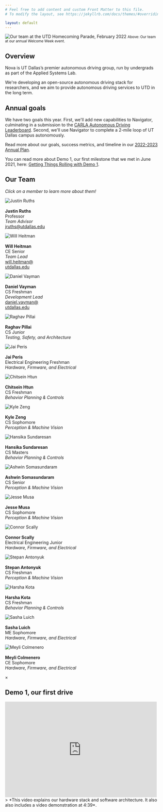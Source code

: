 ```yaml
---
# Feel free to add content and custom Front Matter to this file.
# To modify the layout, see https://jekyllrb.com/docs/themes/#overriding-theme-defaults

layout: default
---
```


![Our team at the UTD Homecoming Parade, February 2022](/assets/res/22-10-23-Group_photo_2022.jpg)
<small>Above: Our team at our annual Welcome Week event.</small>

## Overview
Nova is UT Dallas’s premier autonomous driving group, run by undergrads as part of the Applied Systems Lab.

We're developing an open-source autonomous driving stack for researchers, and we aim to provide autonomous driving services to UTD in the long term.

## Annual goals
We have two goals this year. First, we'll add new capabilities to Navigator, culminating in a submission to the [CARLA Autonomous Driving Leaderboard](https://leaderboard.carla.org/).
Second, we'll use Navigator to complete a 2-mile loop of UT Dallas campus autonomously.

Read more about our goals, success metrics, and timeline in our [2022-2023 Annual Plan](/assets/pdf/annual_plan_22_23.pdf).

You can read more about Demo 1, our first milestone that we met in June 2021, here: [Getting Things Rolling with Demo 1](./d1-overview).

## Our Team
*Click on a member to learn more about them!*
<div class="aside">


<div class="flex-row align-items-center">

  <div class="team-member-card">
    <p>
      <img id="modal1" src="/assets/res/headshots/Justin_Ruths_fall2022.jpg" alt="Justin Ruths" />
      <br/><br/>
      <strong>Justin Ruths</strong>
      <br/>Professor<br/>
      <em>Team Advisor</em>
      <br/>
      <a href="mailto: jruths@utdallas.edu">jruths@utdallas.edu</a>
    </p>
  </div>

  <div class="team-member-card">
    <p>
      <img id="modal2" src="/assets/res/headshots/Will_Heitman_fall2022.jpg" alt="Will Heitman" />
      <br/><br/>
      <strong>Will Heitman</strong>
      <br/>CE Senior<br/>
      <em>Team Lead</em>
      <br/>
      <a href="mailto: will.heitman@utdallas.edu">will.heitman@
      <br/>utdallas.edu</a>
    </p>
  </div>

  <div class="team-member-card">
    <p>
      <img id="modal3" src="/assets/res/headshots/Daniel_Vayman.jpg" alt="Daniel Vayman"/>
      <br/><br/>
      <strong>Daniel Vayman</strong>
      <br/>CS Freshman<br/>
      <em>Development Lead</em>
      <br/>
      <a href="mailto: daniel.vayman@utdallas.edu">daniel.vayman@
      <br/>utdallas.edu</a>
    </p>
  </div>

  <div class="team-member-card">
    <p>
      <img id="modal4" src="/assets/res/headshots/Raghav_Pillai_fall2022.jpg" alt="Raghav Pillai"/>
      <br/><br/>
      <strong>Raghav Pillai</strong>
      <br/>CS Junior<br/>
      <em>Testing, Safety, and Architecture</em>
    </p>
  </div>

  <div class="team-member-card">
    <p>
      <img id="modal5" src="/assets/res/headshots/Jai_Peris.jpg" alt="Jai Peris"/>
      <br/><br/>
      <strong>Jai Peris</strong>
      <br/>Electrical Engineering Freshman<br/>
      <em>Hardware, Firmware, and Electrical</em>
    </p>
  </div>

  <div class="team-member-card">
    <p>
      <img id="modal7" src="/assets/res/headshots/Chitsein_Htun.jpg" alt="Chitsein Htun"/>
      <br/><br/>
      <strong>Chitsein Htun</strong>
      <br/>CS Freshman<br/>
      <em>Behavior Planning & Controls</em>
    </p>
  </div>
  
  <div class="team-member-card">
    <p>
      <img id="modal8" src="/assets/res/headshots/kyle_zeng.jpg" alt="Kyle Zeng"/>
      <br/><br/>
      <strong>Kyle Zeng</strong>
      <br/>CS Sophomore<br/>
      <em>Perception & Machine Vision</em>
    </p>
  </div>

  <div class="team-member-card">
    <p>
      <img id="modal9" src="/assets/res/headshots/Hansika_Sudaresan.jpg" alt="Hansika Sundaresan"/>
      <br/><br/>
      <strong>Hansika Sundaresan</strong>
      <br/>CS Masters<br/>
      <em>Behavior Planning & Controls</em>
    </p>
  </div>

  <div class="team-member-card">
    <p>
      <img id="modal10" src="/assets/res/headshots/ashwin_somasundaram.jpg" alt="Ashwin Somasundaram"/>
      <br/><br/>
      <strong>Ashwin Somasundaram</strong>
      <br/>CS Senior<br/>
      <em>Perception & Machine Vision</em>
    </p>
  </div>

  <div class="team-member-card">
    <p>
      <img id="modal11" src="/assets/res/headshots/Jesse_Musa.jpg" alt="Jesse Musa"/>
      <br/><br/>
      <strong>Jesse Musa</strong>
      <br/>CS Sophomore<br/>
      <em>Perception & Machine Vision</em>
    </p>
  </div>

  <div class="team-member-card">
    <p>
      <img id="modal12" src="/assets/res/headshots/Connor_Scally_fall2022.jpg" alt="Connor Scally"/>
      <br/><br/>
      <strong>Connor Scally</strong>
      <br/>Electrical Engineering Junior<br/>
      <em>Hardware, Firmware, and Electrical</em>
    </p>
  </div>

  <div class="team-member-card">
    <p>
      <img id="modal13" src="/assets/res/headshots/Stepan_Antonyuk.jpg" alt="Stepan Antonyuk"/>
      <br/><br/>
      <strong>Stepan Antonyuk</strong>
      <br/>CS Freshman<br/>
      <em>Perception & Machine Vision</em>
    </p>
  </div>
  
<div class="team-member-card">
    <p>
      <img id="modal14" src="/assets/res/headshots/harsha_kota.jpg " alt="Harsha Kota"/>
      <br/><br/>
      <strong>Harsha Kota</strong>
      <br/>CS Freshman<br/>
      <em>Behavior Planning & Controls</em>
    </p>
  </div>

<div class="team-member-card">
    <p>
      <img id="modal15" src="/assets/res/headshots/Sasha_Luich.jpg " alt="Sasha Luich"/>
      <br/><br/>
      <strong>Sasha Luich</strong>
      <br/>ME Sophomore<br/>
      <em>Hardware, Firmware, and Electrical</em>
    </p>
  </div>

</div>

<div class="team-member-card">
    <p>
      <img id="modal16" src="/assets/res/headshots/Meyli_Colmenero.jpg " alt="Meyli Colmenero"/>
      <br/><br/>
      <strong>Meyli Colmenero</strong>
      <br/>CE Sophomore<br/>
      <em>Hardware, Firmware, and Electrical</em>
    </p>
  </div>

<!-- Modal Holder -->
<div id="modalHolder" class="modal">
  <span class="close">&times;</span>
  <img class="modal-content" id="img01">
  <div id="caption"></div>
</div>

<script src="/assets/js/app.js"></script>
</div>
 
## Demo 1, our first drive
<iframe width="500" height="315" src="https://www.youtube.com/embed/Ry3275KyM2Q" title="YouTube video player" frameborder="0" allow="accelerometer; autoplay; clipboard-write; encrypted-media; gyroscope; picture-in-picture" allowfullscreen></iframe>
> *This video explains our hardware stack and software architecture. It also also includes a video demonstration at 4:39*.
